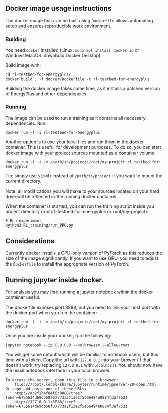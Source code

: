 ## Docker image usage instructions

The docker image that can be built using `Dockerfile` allows automating setup and ensures reproducible work environment.

### Building

You need `docker` installed (Linux: `sudo apt install docker.io` or Windows/MacOS: download Docker Desktop).

Build image with:

```shell
cd rl-testbed-for-energyplus/
docker build . -f docker/Dockerfile -t rl-testbed-for-energyplus
```
Building the docker image takes some time, as it installs a patched version of EnergyPlus and other dependencies.

### Running

The image can be used to run a training as it contains all necessary dependencies. Run:

```shell
docker run -t -i rl-testbed-for-energyplus
```

Another option is to use your local files and run them in the docker container. This is useful for
development purposes. To do so, you can start docker image with your project sources mounted as a container volume:

```shell
docker run -t -i -v /path/to/project:/root/my-project rl-testbed-for-energyplus
```

Tip: simply use `$(pwd)` instead of `/path/to/project` if you want to mount the current directory.

Note: all modifications you will make to your sources located on your hard drive will be reflected in the running 
docker container.

When the container is started, you can run the training script inside you project directory (root/rl-testbed-for-energyplus or root/my-project):

```shell
# Run experiment
python3 RL_training/run_PPO.py 
```

## Considerations
Currently docker installs a CPU-only version of PyTorch as this reduces the size of the image significantly. If you want to use GPU, you need to adjust the `Dockerfile` to install the appropriate version of PyTorch.


## Running jupyter inside docker.

For analysis you may find running a jupyter notebook within the docker container useful. 

The dockerfile exposes port 8888, but you need to link your host port with the docker port when you run the container:

```shell
docker run -t -i -v /path/to/project:/root/my-project rl-testbed-for-energyplus
```

Once you are inside your docker, run the following: 

```shell
jupyter notebook --ip 0.0.0.0 --no-browser --allow-root
```

You will get some output which will be familiar to notebook users, but this time with a token. Copy the url with `127.0.0.1` into your brower (if that doesn't work, try replacing `127.0.0.1` with `localhost`). You should now have the usual notebook interface in your local browser.

```
To access the server, open this file in a browser:
    file:///root/.local/share/jupyter/runtime/jpserver-20-open.html
Or copy and paste one of these URLs:
    http://ac2f2b4f84f6:8888/tree?token=6755614d69db58f07773a2f13e2f5e66494e0884f3af7621
    http://127.0.0.1:8888/tree?token=6755614d69db58f07773a2f13e2f5e66494e0884f3af7621

```